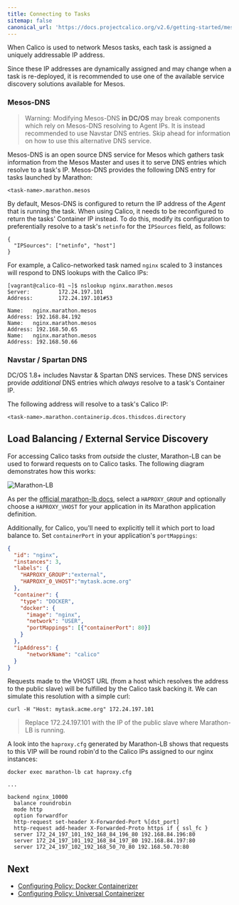 ```yaml
---
title: Connecting to Tasks
sitemap: false 
canonical_url: 'https://docs.projectcalico.org/v2.6/getting-started/mesos/tutorials/connecting-tasks'
---
```


When Calico is used to network Mesos tasks,
each task is assigned a uniquely addressable IP address.

Since these IP addresses are dynamically assigned and may change when a
task is re-deployed, it is recommended to use one of the available
service discovery solutions available for Mesos.

### Mesos-DNS

>Warning: Modifying Mesos-DNS **in DC/OS** may break components which rely on Mesos-DNS
resolving to Agent IPs. It is instead recommended to use Navstar DNS entries.
Skip ahead for information on how to use this alternative DNS service.

Mesos-DNS is an open source DNS service for Mesos which gathers task information
from the Mesos Master and uses it to serve DNS entries which resolve to a task's IP.
Mesos-DNS provides the following DNS entry for tasks launched by Marathon:

```
<task-name>.marathon.mesos
```

By default, Mesos-DNS is configured to return the IP address of the _Agent_ that is running the task.
When using Calico, it needs to be reconfigured to return the tasks' Container IP instead.
To do this, modify its configuration to preferentially resolve to a task's
`netinfo` for the `IPSources` field, as follows:

```
{
  "IPSources": ["netinfo", "host"]
}
```

For example, a Calico-networked task named `nginx` scaled to 3 instances will
respond to DNS lookups with the Calico IPs:

```
[vagrant@calico-01 ~]$ nslookup nginx.marathon.mesos
Server:         172.24.197.101
Address:        172.24.197.101#53

Name:   nginx.marathon.mesos
Address: 192.168.84.192
Name:   nginx.marathon.mesos
Address: 192.168.50.65
Name:   nginx.marathon.mesos
Address: 192.168.50.66
```

### Navstar / Spartan DNS

DC/OS 1.8+ includes Navstar & Spartan DNS services. These DNS services
provide _additional_ DNS entries which _always_ resolve to a task's Container IP.

The following address will resolve to a task's Calico IP:

```
<task-name>.marathon.containerip.dcos.thisdcos.directory
```

## Load Balancing / External Service Discovery

For accessing Calico tasks from _outside_ the cluster, Marathon-LB can be used to
forward requests on to Calico tasks. The following diagram demonstrates how this works:

![Marathon-LB]({{site.baseurl}}/images/marathon-lb.png)

As per the [official marathon-lb docs](https://dcos.io/docs/1.7/usage/service-discovery/marathon-lb/usage/#virtual-hosts), select a `HAPROXY_GROUP` and
optionally choose a `HAPROXY_VHOST` for your application in its Marathon application definition.

Additionally, for Calico, you'll need to explicitly tell it which port to load balance to.
Set `containerPort` in your application's `portMappings`:

```json
{
  "id": "nginx",
  "instances": 3,
  "labels": {
    "HAPROXY_GROUP":"external",
    "HAPROXY_0_VHOST":"mytask.acme.org"
  },
  "container": {
    "type": "DOCKER",
    "docker": {
      "image": "nginx",
      "network": "USER",
      "portMappings": [{"containerPort": 80}]
    }
  },
  "ipAddress": {
      "networkName": "calico"
  }
}
```

Requests made to the VHOST URL (from a host which resolves the address to the
public slave) will be fulfilled by the Calico task backing it. We can simulate this resolution with a simple curl:

```
curl -H "Host: mytask.acme.org" 172.24.197.101
```

>Replace 172.24.197.101 with the IP of the public slave where
Marathon-LB is running.

A look into the `haproxy.cfg` generated by Marathon-LB shows that
requests to this VIP will be round robin'd to the Calico IPs assigned
to our nginx instances:

```
docker exec marathon-lb cat haproxy.cfg

...

backend nginx_10000
  balance roundrobin
  mode http
  option forwardfor
  http-request set-header X-Forwarded-Port %[dst_port]
  http-request add-header X-Forwarded-Proto https if { ssl_fc }
  server 172_24_197_101_192_168_84_196_80 192.168.84.196:80
  server 172_24_197_101_192_168_84_197_80 192.168.84.197:80
  server 172_24_197_102_192_168_50_70_80 192.168.50.70:80
```

## Next

- [Configuring Policy: Docker Containerizer](policy/docker-containerizer)
- [Configuring Policy: Universal Containerizer](policy/universal-containerizer)
